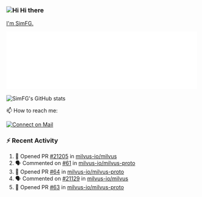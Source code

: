 ### <img src='https://qpluspicture.oss-cn-beijing.aliyuncs.com/6LjjQA/Hi.gif' alt='Hi' width="24"/> Hi there

[I'm SimFG.](https://simfg.github.io/)

![Metrics 👋](/metrics.plugin.followup.user.svg)

![SimFG's GitHub stats](https://github-readme-stats.vercel.app/api?username=SimFG&show_icons=true&theme=radical&count_private=true)

📫 How to reach me:

[![Connect on Mail](https://img.shields.io/badge/Ask%20me-anything-1abc9c.svg)](mailto:1142838399@qq.com)

### :zap: Recent Activity

<!--START_SECTION:activity-->
1. 💪 Opened PR [#21205](https://github.com/milvus-io/milvus/pull/21205) in [milvus-io/milvus](https://github.com/milvus-io/milvus)
2. 🗣 Commented on [#61](https://github.com/milvus-io/milvus-proto/issues/61) in [milvus-io/milvus-proto](https://github.com/milvus-io/milvus-proto)
3. 💪 Opened PR [#64](https://github.com/milvus-io/milvus-proto/pull/64) in [milvus-io/milvus-proto](https://github.com/milvus-io/milvus-proto)
4. 🗣 Commented on [#21129](https://github.com/milvus-io/milvus/issues/21129) in [milvus-io/milvus](https://github.com/milvus-io/milvus)
5. 💪 Opened PR [#63](https://github.com/milvus-io/milvus-proto/pull/63) in [milvus-io/milvus-proto](https://github.com/milvus-io/milvus-proto)
<!--END_SECTION:activity-->


